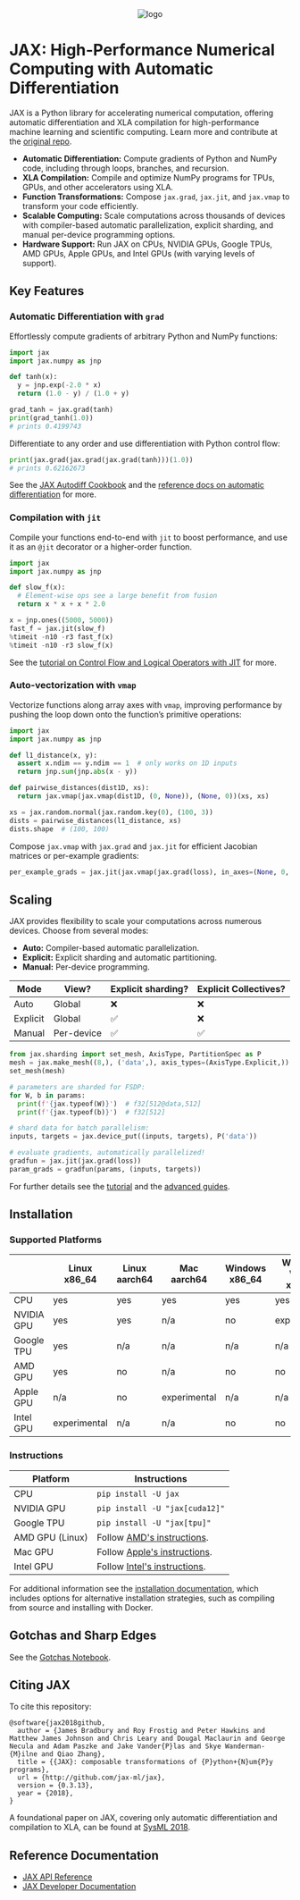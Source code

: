 <div align="center">
<img src="https://raw.githubusercontent.com/jax-ml/jax/main/images/jax_logo_250px.png" alt="logo">
</div>

# JAX: High-Performance Numerical Computing with Automatic Differentiation

JAX is a Python library for accelerating numerical computation, offering automatic differentiation and XLA compilation for high-performance machine learning and scientific computing.  Learn more and contribute at the [original repo](https://github.com/jax-ml/jax).

*   **Automatic Differentiation:** Compute gradients of Python and NumPy code, including through loops, branches, and recursion.
*   **XLA Compilation:** Compile and optimize NumPy programs for TPUs, GPUs, and other accelerators using XLA.
*   **Function Transformations:**  Compose `jax.grad`, `jax.jit`, and `jax.vmap` to transform your code efficiently.
*   **Scalable Computing:** Scale computations across thousands of devices with compiler-based automatic parallelization, explicit sharding, and manual per-device programming options.
*   **Hardware Support:**  Run JAX on CPUs, NVIDIA GPUs, Google TPUs, AMD GPUs, Apple GPUs, and Intel GPUs (with varying levels of support).

## Key Features

### Automatic Differentiation with `grad`

Effortlessly compute gradients of arbitrary Python and NumPy functions:

```python
import jax
import jax.numpy as jnp

def tanh(x):
  y = jnp.exp(-2.0 * x)
  return (1.0 - y) / (1.0 + y)

grad_tanh = jax.grad(tanh)
print(grad_tanh(1.0))
# prints 0.4199743
```

Differentiate to any order and use differentiation with Python control flow:

```python
print(jax.grad(jax.grad(jax.grad(tanh)))(1.0))
# prints 0.62162673
```

See the [JAX Autodiff
Cookbook](https://docs.jax.dev/en/latest/notebooks/autodiff_cookbook.html)
and the [reference docs on automatic
differentiation](https://docs.jax.dev/en/latest/jax.html#automatic-differentiation)
for more.

### Compilation with `jit`

Compile your functions end-to-end with `jit` to boost performance, and use it as an `@jit` decorator or a higher-order function.

```python
import jax
import jax.numpy as jnp

def slow_f(x):
  # Element-wise ops see a large benefit from fusion
  return x * x + x * 2.0

x = jnp.ones((5000, 5000))
fast_f = jax.jit(slow_f)
%timeit -n10 -r3 fast_f(x)
%timeit -n10 -r3 slow_f(x)
```

See the [tutorial on Control Flow and Logical Operators with JIT](https://docs.jax.dev/en/latest/control-flow.html) for more.

### Auto-vectorization with `vmap`

Vectorize functions along array axes with `vmap`, improving performance by pushing the loop down onto the function’s primitive operations:

```python
import jax
import jax.numpy as jnp

def l1_distance(x, y):
  assert x.ndim == y.ndim == 1  # only works on 1D inputs
  return jnp.sum(jnp.abs(x - y))

def pairwise_distances(dist1D, xs):
  return jax.vmap(jax.vmap(dist1D, (0, None)), (None, 0))(xs, xs)

xs = jax.random.normal(jax.random.key(0), (100, 3))
dists = pairwise_distances(l1_distance, xs)
dists.shape  # (100, 100)
```

Compose `jax.vmap` with `jax.grad` and `jax.jit` for efficient Jacobian matrices or per-example gradients:

```python
per_example_grads = jax.jit(jax.vmap(jax.grad(loss), in_axes=(None, 0, 0)))
```

## Scaling

JAX provides flexibility to scale your computations across numerous devices. Choose from several modes:

*   **Auto:** Compiler-based automatic parallelization.
*   **Explicit:** Explicit sharding and automatic partitioning.
*   **Manual:** Per-device programming.

| Mode        | View?      | Explicit sharding? | Explicit Collectives? |
|-------------|------------|--------------------|------------------------|
| Auto        | Global     | ❌                 | ❌                     |
| Explicit    | Global     | ✅                 | ❌                     |
| Manual      | Per-device | ✅                 | ✅                     |

```python
from jax.sharding import set_mesh, AxisType, PartitionSpec as P
mesh = jax.make_mesh((8,), ('data',), axis_types=(AxisType.Explicit,))
set_mesh(mesh)

# parameters are sharded for FSDP:
for W, b in params:
  print(f'{jax.typeof(W)}')  # f32[512@data,512]
  print(f'{jax.typeof(b)}')  # f32[512]

# shard data for batch parallelism:
inputs, targets = jax.device_put((inputs, targets), P('data'))

# evaluate gradients, automatically parallelized!
gradfun = jax.jit(jax.grad(loss))
param_grads = gradfun(params, (inputs, targets))
```

For further details see the [tutorial](https://docs.jax.dev/en/latest/sharded-computation.html) and the [advanced guides](https://docs.jax.dev/en/latest/advanced_guide.html).

## Installation

### Supported Platforms

|            | Linux x86_64 | Linux aarch64 | Mac aarch64  | Windows x86_64 | Windows WSL2 x86_64 |
|------------|--------------|---------------|--------------|----------------|---------------------|
| CPU        | yes          | yes           | yes          | yes            | yes                 |
| NVIDIA GPU | yes          | yes           | n/a          | no             | experimental        |
| Google TPU | yes          | n/a           | n/a          | n/a            | n/a                 |
| AMD GPU    | yes          | no            | n/a          | no             | no                  |
| Apple GPU  | n/a          | no            | experimental | n/a            | n/a                 |
| Intel GPU  | experimental | n/a           | n/a          | no             | no                  |

### Instructions

| Platform        | Instructions                                                                                                    |
|-----------------|-----------------------------------------------------------------------------------------------------------------|
| CPU             | `pip install -U jax`                                                                                            |
| NVIDIA GPU      | `pip install -U "jax[cuda12]"`                                                                                  |
| Google TPU      | `pip install -U "jax[tpu]"`                                                                                     |
| AMD GPU (Linux) | Follow [AMD's instructions](https://github.com/jax-ml/jax/blob/main/build/rocm/README.md).                      |
| Mac GPU         | Follow [Apple's instructions](https://developer.apple.com/metal/jax/).                                          |
| Intel GPU       | Follow [Intel's instructions](https://github.com/intel/intel-extension-for-openxla/blob/main/docs/acc_jax.md).  |

For additional information see the [installation documentation](https://docs.jax.dev/en/latest/installation.html), which includes options for alternative installation strategies, such as compiling from source and installing with Docker.

## Gotchas and Sharp Edges

See the [Gotchas Notebook](https://docs.jax.dev/en/latest/notebooks/Common_Gotchas_in_JAX.html).

## Citing JAX

To cite this repository:

```
@software{jax2018github,
  author = {James Bradbury and Roy Frostig and Peter Hawkins and Matthew James Johnson and Chris Leary and Dougal Maclaurin and George Necula and Adam Paszke and Jake Vander{P}las and Skye Wanderman-{M}ilne and Qiao Zhang},
  title = {{JAX}: composable transformations of {P}ython+{N}um{P}y programs},
  url = {http://github.com/jax-ml/jax},
  version = {0.3.13},
  year = {2018},
}
```

A foundational paper on JAX, covering only automatic differentiation and compilation to XLA, can be found at [SysML 2018](https://mlsys.org/Conferences/2019/doc/2018/146.pdf).

## Reference Documentation

*   [JAX API Reference](https://docs.jax.dev/)
*   [JAX Developer Documentation](https://docs.jax.dev/en/latest/developer.html)